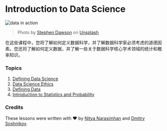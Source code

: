 # Introduction to Data Science

![data in action](images/data.jpg)
> Photo by <a href="https://unsplash.com/@dawson2406?utm_source=unsplash&utm_medium=referral&utm_content=creditCopyText">Stephen Dawson</a> on <a href="https://unsplash.com/s/photos/data?utm_source=unsplash&utm_medium=referral&utm_content=creditCopyText">Unsplash</a>

在这些课程中，您将了解如何定义数据科学，并了解数据科学家必须考虑的道德因素。您还将了解如何定义数据，并了解一些关于数据科学核心学术领域的统计和概率知识。  
<!-- In these lessons, you will discover how Data Science is defined and learn about ethical considerations that must be considered by a data scientist. You will also learn how data is defined and learn a bit about statistics and probability, the core academic domains of Data Science. -->

### Topics

1. [Defining Data Science](01-defining-data-science/README.md)
2. [Data Science Ethics](02-ethics/README.md)
3. [Defining Data](03-defining-data/README.md)
4. [Introduction to Statistics and Probability](04-stats-and-probability/README.md)

### Credits

These lessons were written with ❤️ by [Nitya Narasimhan](https://twitter.com/nitya) and [Dmitry Soshnikov](https://twitter.com/shwars).
